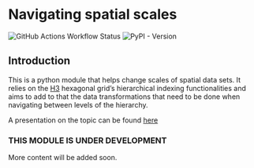 # Navigating spatial scales


![GitHub Actions Workflow
Status](https://img.shields.io/github/actions/workflow/status/nismod/scale-nav/run-package.yml?style=flat)
![PyPI -
Version](https://img.shields.io/pypi/v/scalenav?style=plastic&logoColor=grey&logoSize=auto&labelColor=blue&color=gray&link=https%3A%2F%2Fpypi.org%2Fproject%2Fscalenav%2F)

## Introduction

This is a python module that helps change scales of spatial data sets.
It relies on the [H3](https://h3geo.org) hexagonal grid’s hierarchical
indexing functionalities and aims to add to that the data
transformations that need to be done when navigating between levels of
the hierarchy.

A presentation on the topic can be found
<a href="https://ischlo.github.io/presentations/down_scaling"
target="_blank">here</a>

### THIS MODULE IS UNDER DEVELOPMENT

More content will be added soon.
